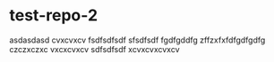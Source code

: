 # test-repo-2
asdasdasd
cvxcvxcv
fsdfsdfsdf
sfsdfsdf
fgdfgddfg
zffzxfxfdfgdfgdfg
czczxczxc
vxcxcvxcv
sdfsdfsdf
xcvxcvxcvxcv

